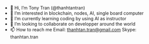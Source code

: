 - 👋 Hi, I’m Tony Tran (@thanhtantran)
- 👀 I’m interested in blockchain, nodes, AI, single board computer
- 🌱 I’m currently learning coding by using AI as instructor
- 💞️ I’m looking to collaborate on developper around the world
- 📫 How to reach me 
Email: thanhtan.tran@gmail.com
Skype: thanhtan.tran
<!---
thanhtantran/thanhtantran is a ✨ special ✨ repository because its `README.md` (this file) appears on your GitHub profile.
You can click the Preview link to take a look at your changes.
--->
